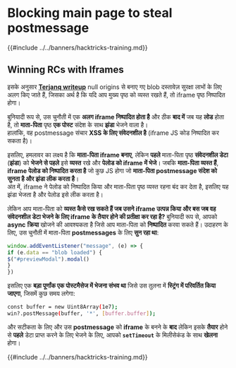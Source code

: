 # Blocking main page to steal postmessage

{{#include ../../banners/hacktricks-training.md}}

## Winning RCs with Iframes

इसके अनुसार [**Terjanq writeup**](https://gist.github.com/terjanq/7c1a71b83db5e02253c218765f96a710) null origins से बनाए गए blob दस्तावेज़ सुरक्षा लाभों के लिए अलग किए जाते हैं, जिसका अर्थ है कि यदि आप मुख्य पृष्ठ को व्यस्त रखते हैं, तो iframe पृष्ठ निष्पादित होगा।

बुनियादी रूप से, उस चुनौती में एक **अलग iframe निष्पादित होता है** और ठीक **बाद में** जब यह **लोड** होता है, तो **माता-पिता** पृष्ठ **एक पोस्ट** संदेश के साथ **झंडा** भेजने वाला है।\
हालांकि, वह postmessage संचार **XSS के लिए संवेदनशील है** (iframe JS कोड निष्पादित कर सकता है)।

इसलिए, हमलावर का लक्ष्य है कि **माता-पिता iframe बनाए**, लेकिन **पहले** माता-पिता पृष्ठ **संवेदनशील डेटा** (**झंडा**) को **भेजने से पहले** इसे **व्यस्त** रखे और **पेलोड को iframe में भेजे**। जबकि **माता-पिता व्यस्त हैं**, **iframe पेलोड को निष्पादित करता है** जो कुछ JS होगा जो **माता-पिता postmessage संदेश को सुनता है और झंडा लीक करता है**।\
अंत में, iframe ने पेलोड को निष्पादित किया और माता-पिता पृष्ठ व्यस्त रहना बंद कर देता है, इसलिए यह झंडा भेजता है और पेलोड इसे लीक करता है।

लेकिन आप माता-पिता को **व्यस्त कैसे रख सकते हैं जब उसने iframe उत्पन्न किया और बस जब वह संवेदनशील डेटा भेजने के लिए iframe के तैयार होने की प्रतीक्षा कर रहा है?** बुनियादी रूप से, आपको **async** **क्रिया** खोजने की आवश्यकता है जिसे आप माता-पिता को **निष्पादित** करवा सकते हैं। उदाहरण के लिए, उस चुनौती में माता-पिता **postmessages** के लिए **सुन रहा था**:
```javascript
window.addEventListener("message", (e) => {
if (e.data == "blob loaded") {
$("#previewModal").modal()
}
})
```
इसलिए एक **बड़ा पूर्णांक एक पोस्टमैसेज में भेजना संभव था** जिसे उस तुलना में **स्ट्रिंग में परिवर्तित किया जाएगा**, जिसमें कुछ समय लगेगा:
```bash
const buffer = new Uint8Array(1e7);
win?.postMessage(buffer, '*', [buffer.buffer]);
```
और सटीकता के लिए और उस **postmessage** को **iframe** के बनने के **बाद** लेकिन इसके **तैयार** होने से **पहले** डेटा प्राप्त करने के लिए भेजने के लिए, आपको **`setTimeout`** के मिलीसेकंड के साथ **खेलना** होगा। 

{{#include ../../banners/hacktricks-training.md}}
